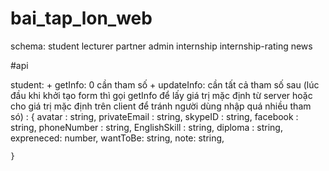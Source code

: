 # bai_tap_lon_web

schema:  student lecturer partner admin internship internship-rating news


#api

student: 
    + getInfo: 0 cần tham số
    + updateInfo: cần tất cả tham số  sau (lúc đầu khi khởi tạo form thì gọi getInfo để  lấy giá trị mặc định từ server hoặc cho giá trị mặc định trên client để tránh người dùng nhập quá nhiều tham só) : {
            avatar : string,
            privateEmail : string,
            skypeID : string,
            facebook : string,
            phoneNumber : string,
            EnglishSkill : string,
            diploma : string,
            expreneced: number,
            wantToBe: string,
            note: string,

    }